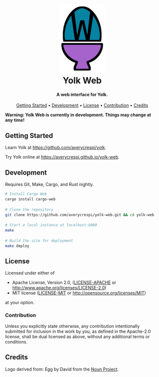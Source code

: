 <h1 align="center">
    <br>
    <img src="https://raw.githubusercontent.com/averycrespi/yolk-web/master/static/images/logo.png" width="150"</img>
    <br>
    Yolk Web
    <br>
</h1>

<h4 align="center">A web interface for Yolk.</h4>

<p align="center">
    <a href="#getting-started">Getting Started</a> •
    <a href="#getting-started">Development</a> •
    <a href="#license">License</a> •
    <a href="#contribution">Contribution</a> •
    <a href="#credits">Credits</a>
</p>

**Warning: Yolk Web is currently in development. Things may change at any time!**

## Getting Started

Learn Yolk at <https://github.com/averycrespi/yolk>.

Try Yolk online at <https://averycrespi.github.io/yolk-web>.

## Development

Requires Git, Make, Cargo, and Rust nightly.

```bash
# Install Cargo Web
cargo install cargo-web

# Clone the repository
git clone https://github.com/averycrespi/yolk-web.git && cd yolk-web

# Start a local instance at localhost:8000
make

# Build the site for deployment
make deploy
```

## License

Licensed under either of

 * Apache License, Version 2.0, ([LICENSE-APACHE](LICENSE-APACHE) or http://www.apache.org/licenses/LICENSE-2.0)
 * MIT license ([LICENSE-MIT](LICENSE-MIT) or http://opensource.org/licenses/MIT)

at your option.

### Contribution

Unless you explicitly state otherwise, any contribution intentionally submitted for inclusion in the work by you, as defined in the Apache-2.0 license, shall be dual licensed as above, without any additional terms or conditions.

## Credits

Logo derived from: Egg by David from the [Noun Project](https://thenounproject.com/).
